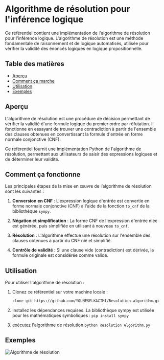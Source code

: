 # Algorithme de résolution pour l'inférence logique

Ce référentiel contient une implémentation de l'algorithme de résolution pour l'inférence logique. L'algorithme de résolution est une méthode fondamentale de raisonnement et de logique automatisés, utilisée pour vérifier la validité des énoncés logiques en logique propositionnelle.

## Table des matières

- [Aperçu](#aperçu)
- [Comment ça marche](#comment-ça-fonctionne)
- [Utilisation](#utilisation)
- [Exemples](#exemples)

## Aperçu

L'algorithme de résolution est une procédure de décision permettant de vérifier la validité d'une formule logique du premier ordre par réfutation. Il fonctionne en essayant de trouver une contradiction à partir de l'ensemble des clauses obtenues en convertissant la formule d'entrée en forme normale conjonctive (CNF).

Ce référentiel fournit une implémentation Python de l'algorithme de résolution, permettant aux utilisateurs de saisir des expressions logiques et de déterminer leur validité.

## Comment ça fonctionne

Les principales étapes de la mise en œuvre de l’algorithme de résolution sont les suivantes :

1. **Conversion en CNF** : L'expression logique d'entrée est convertie en forme normale conjonctive (CNF) à l'aide de la fonction `to_cnf` de la bibliothèque `sympy`.

2. **Négation et simplification** : La forme CNF de l'expression d'entrée niée est générée, puis simplifiée en utilisant à nouveau `to_cnf`.

3. **Résolution** : L'algorithme effectue une résolution sur l'ensemble des clauses obtenues à partir du CNF nié et simplifié.

4. **Contrôle de validité** : Si une clause vide (contradiction) est dérivée, la formule originale est considérée comme valide.

## Utilisation

Pour utiliser l'algorithme de résolution :

1. Clonez ce référentiel sur votre machine locale :

    ```bash
    clone git https://github.com/YOUNESELKACIMI/Resolution-algorithm.git
2. Installez les dépendances requises. La bibliothèque sympy est utilisée pour les mathématiques symboliques :
    `pip install sympy`
3. exécutez l'algorithme de résolution `python Resolution Algorithm.py`

## Exemples
![Algorithme de résolution](https://github.com/YOUNESELKACIMI/Resolution-algorithm/assets/119015253/405a7b9d-8e0f-4484-bd6a-62ad23b08679)
